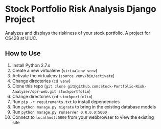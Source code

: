# Stock Portfolio Risk Analysis Django Project

Analyzes and displays the riskiness of your stock portfolio. A project for CS428 at UIUC.

## How to Use

1. Install Python 2.7.x
2. Create a new virtualenv (`virtualenv venv`)
3. Activate the virtualenv (`source venv/bin/activate`)
4. Change directories (`cd venv`)
5. Clone this repo (`git clone git@github.com:Stock-Portfolio-Risk-Analyzer/spr-web.git stockportfolio`)
6. Change directories (`cd stockportfolio`)
7. Run `pip -r requirements.txt` to install dependencies
8. Run `python manage.py migrate` to bring in the existing database models
9. Run `python manage.py runserver 0.0.0.0:5000`
10. Connect to `localhost:5000` from your webbrowser to view the existing site
